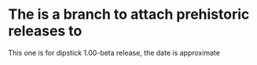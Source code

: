 # The is a branch to attach prehistoric releases to

This one is for dipstick 1.00-beta release, the date is approximate
